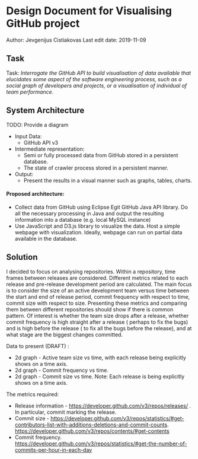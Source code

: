 # Design Document for Visualising GitHub project

Author: Jevgenijus Cistiakovas
Last edit date: 2019-11-09

## Task

Task: _Interrogate the GitHub API to build visualisation of data available that elucidates some aspect of the software engineering process, such as a social graph of developers and projects, or a visualisation of individual of team performance._


## System Architecture
TODO: Provide a diagram

 - Input Data: 
	 - GitHub API v3
 - Intermediate representation:
	 - Semi or fully processed data from GitHub stored in a persistent database. 
	 - The state of crawler process stored in a  persistent manner.
 - Output:
	 - Present the results in a visual manner such as graphs, tables, charts.

#### Proposed architecture:
 - Collect data from GitHub using Eclipse Egit GitHub Java API library. Do all the necessary processing in Java and output the resulting information into a database (e.g. local MySQL instance)
 - Use JavaScript and D3.js library to visualize the data. Host a simple webpage with visualization. Ideally, webpage can run on partial data available in the database.

## Solution
I decided to focus on analysing repositories. Within a repository, time frames between releases are considered. Different metrics related to each release and pre-release development period are calculated. The main focus is to consider the size of an active development team versus time between the start and end of release period, commit frequency with respect to time, commit size with respect to size. Presenting these metrics and comparing them between different repositories should show if there is common pattern. Of interest is whether the team size drops after a release, whether commit frequency is high straight after a release ( perhaps to fix the bugs) and is high before the release ( to fix all the bugs before the release), and at what stage are the biggest changes committed.

Data to present (DRAFT) :
 - 2d graph - Active team size vs time, with each release being explicitly shows on a time axis. 
 - 2d graph - Commit frequency vs time.
 - 2d graph - Commit size vs time.
Note: Each release is being explicitly shows on a time axis.

The metrics required:
- Release information - https://developer.github.com/v3/repos/releases/ . In particular, commit marking the release.
- Commit size - https://developer.github.com/v3/repos/statistics/#get-contributors-list-with-additions-deletions-and-commit-counts. https://developer.github.com/v3/repos/contents/#get-contents
- Commit frequency. https://developer.github.com/v3/repos/statistics/#get-the-number-of-commits-per-hour-in-each-day

